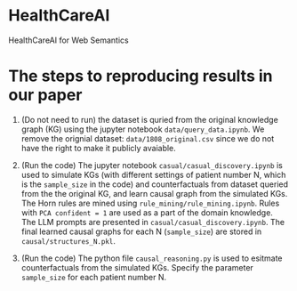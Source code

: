 # HealthCareAI
HealthCareAI for Web Semantics

# The steps to reproducing results in our paper

1. (Do not need to run) the dataset is quried from the original knowledge graph (KG) using the jupyter notebook `data/query_data.ipynb`. We remove the orignial dataset: `data/1808_original.csv` since we do not have the right to make it publicly avaiable. 
   
2. (Run the code) The jupyter notebook `casual/casual_discovery.ipynb` is used to simulate KGs (with different settings of patient number N, which is the `sample_size` in the code) and counterfactuals from dataset queried from the the original KG, and learn causal graph from the simulated KGs. 
The Horn rules are mined using `rule_mining/rule_mining.ipynb`. Rules with `PCA confident = 1` are used as a part of the domain knowledge. 
The LLM prompts are presented in `casual/casual_discovery.ipynb`.
The final learned causal graphs for each N (`sample_size`) are stored in `causal/structures_N.pkl`. 

3. (Run the code) The python file `causal_reasoning.py` is used to esitmate counterfactuals from the simulated KGs. Specify the parameter `sample_size` for each patient number N. 
